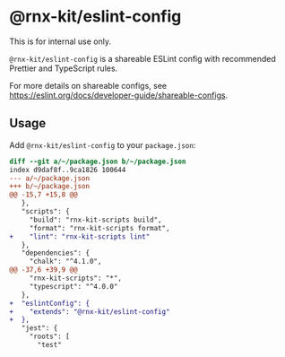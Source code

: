 # @rnx-kit/eslint-config

This is for internal use only.

`@rnx-kit/eslint-config` is a shareable ESLint config with recommended Prettier
and TypeScript rules.

For more details on shareable configs, see
https://eslint.org/docs/developer-guide/shareable-configs.

## Usage

Add `@rnx-kit/eslint-config` to your `package.json`:

```diff
diff --git a/~/package.json b/~/package.json
index d9daf8f..9ca1826 100644
--- a/~/package.json
+++ b/~/package.json
@@ -15,7 +15,8 @@
   },
   "scripts": {
     "build": "rnx-kit-scripts build",
     "format": "rnx-kit-scripts format",
+    "lint": "rnx-kit-scripts lint"
   },
   "dependencies": {
     "chalk": "^4.1.0",
@@ -37,6 +39,9 @@
     "rnx-kit-scripts": "*",
     "typescript": "^4.0.0"
   },
+  "eslintConfig": {
+    "extends": "@rnx-kit/eslint-config"
+  },
   "jest": {
     "roots": [
       "test"
```
